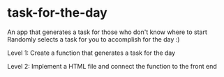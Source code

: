 # task-for-the-day
An app that generates a task for those who don't know where to start
Randomly selects a task for you to accomplish for the day :) 

Level 1:
Create a function that generates a task for the day

Level 2:
Implement a HTML file and connect the function to the front end
